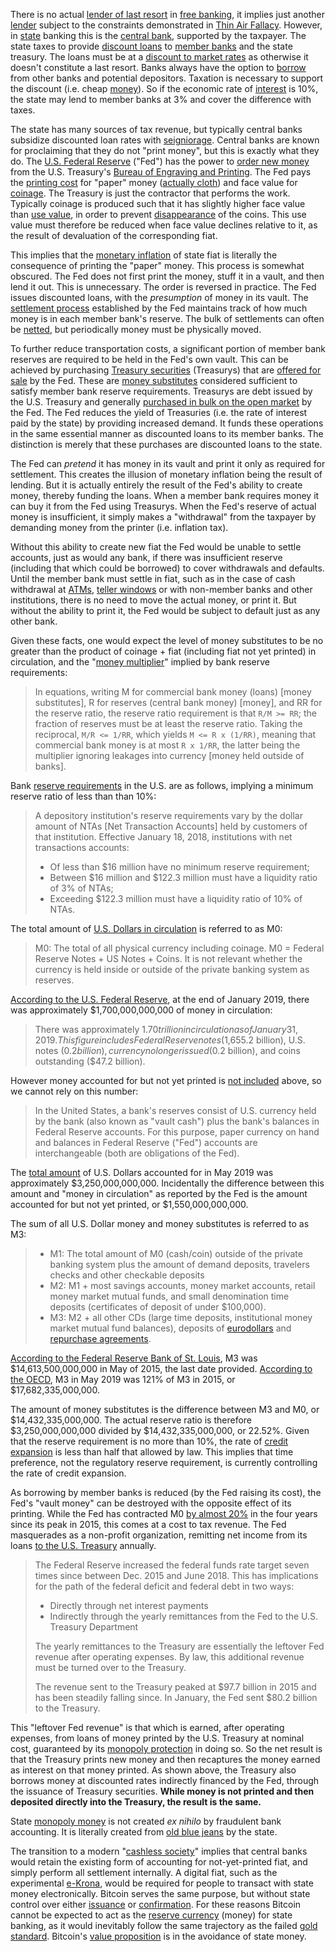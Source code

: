 There is no actual [lender of last resort](https://en.wikipedia.org/wiki/Lender_of_last_resort) in [free banking](https://en.wikipedia.org/wiki/Free_banking), it implies just another [lender](Glossary#lend) subject to the constraints demonstrated in [Thin Air Fallacy](Thin-Air-Fallacy). However, in [state](Glossary#state) banking this is the [central bank](https://en.wikipedia.org/wiki/Central_bank), supported by the taxpayer. The state taxes to provide [discount loans](https://en.wikipedia.org/wiki/Discount_window) to [member banks](https://en.wikipedia.org/wiki/Structure_of_the_Federal_Reserve_System#Member_Banks) and the state treasury. The loans must be at a [discount to market rates](https://www.frbdiscountwindow.org/pages/discount-rates/current-discount-rates) as otherwise it doesn't constitute a last resort. Banks always have the option to [borrow](Glossary#borrow) from other banks and potential depositors. Taxation is necessary to support the discount (i.e. cheap [money](Money-Taxonomy)). So if the economic rate of [interest](Glossary#interest) is 10%, the state may lend to member banks at 3% and cover the difference with taxes.

The state has many sources of tax revenue, but typically central banks subsidize discounted loan rates with [seigniorage](https://en.wikipedia.org/wiki/Seigniorage). Central banks are known for proclaiming that they do not "print money", but this is exactly what they do. The [U.S. Federal Reserve](https://en.wikipedia.org/wiki/Federal_Reserve) ("Fed") has the power to [order new money](https://www.newyorkfed.org/aboutthefed/fedpoint/fed01.html) from the U.S. Treasury's [Bureau of Engraving and Printing](https://www.moneyfactory.gov). The Fed pays the [printing cost](https://www.federalreserve.gov/faqs/currency_12771.htm) for "paper" money ([actually cloth](https://www.moneyfactory.gov/hmimpaperandink.html)) and face value for [coinage](https://en.wikipedia.org/wiki/Coin). The Treasury is just the contractor that performs the work. Typically coinage is produced such that it has slightly higher face value than [use value](https://en.wikipedia.org/wiki/Use_value), in order to prevent [disappearance](https://en.wikipedia.org/wiki/Gresham%27s_law) of the coins. This use value must therefore be reduced when face value declines relative to it, as the result of devaluation of the corresponding fiat.

This implies that the [monetary inflation](https://en.wikipedia.org/wiki/Monetary_inflation) of state fiat is literally the consequence of printing the "paper" money. This process is somewhat obscured. The Fed does not first print the money, stuff it in a vault, and then lend it out. This is unnecessary. The order is reversed in practice. The Fed issues discounted loans, with the *presumption* of money in its vault. The [settlement process](https://en.wikipedia.org/wiki/Fedwire) established by the Fed maintains track of how much money is in each member bank's reserve. The bulk of settlements can often be [netted](https://en.wikipedia.org/wiki/Set-off_(law)#Close_out_netting), but periodically money must be physically moved.

To further reduce transportation costs, a significant portion of member bank reserves are required to be held in the Fed's own vault. This can be achieved by purchasing [Treasury securities](https://en.wikipedia.org/wiki/United_States_Treasury_security) (Treasurys) that are [offered for sale](https://www.stlouisfed.org/in-plain-english/a-closer-look-at-open-market-operations) by the Fed. These are [money substitutes](https://wiki.mises.org/wiki/Money_substitutes) considered sufficient to satisfy member bank reserve requirements. Treasurys are debt issued by the U.S. Treasury and generally [purchased in bulk on the open market](https://fred.stlouisfed.org/series/TREAST) by the Fed. The Fed reduces the yield of Treasuries (i.e. the rate of interest paid by the state) by providing increased demand. It funds these operations in the same essential manner as discounted loans to its member banks. The distinction is merely that these purchases are discounted loans to the state.

The Fed can *pretend* it has money in its vault and print it only as required for settlement. This creates the illusion of monetary inflation being the result of lending. But it is actually entirely the result of the Fed's ability to create money, thereby funding the loans. When a member bank requires money it can buy it from the Fed using Treasurys. When the Fed's reserve of actual money is insufficient, it simply makes a "withdrawal" from the taxpayer by demanding money from the printer (i.e. inflation tax).

Without this ability to create new fiat the Fed would be unable to settle accounts, just as would any bank, if there was insufficient reserve (including that which could be borrowed) to cover withdrawals and defaults. Until the member bank must settle in fiat, such as in the case of cash withdrawal at [ATMs](https://en.wikipedia.org/wiki/Automated_teller_machine), [teller windows](https://en.wikipedia.org/wiki/Bank_teller) or with non-member banks and other institutions, there is no need to move the actual money, or print it. But without the ability to print it, the Fed would be subject to default just as any other bank.

Given these facts, one would expect the level of money substitutes to be no greater than the product of coinage + fiat (including fiat not yet printed) in circulation, and the "[money multiplier](https://en.wikipedia.org/wiki/Money_multiplier)" implied by bank reserve requirements:

> In equations, writing M for commercial bank money (loans) [money substitutes], R for reserves (central bank money) [money], and RR for the reserve ratio, the reserve ratio requirement is that `R/M >= RR`; the fraction of reserves must be at least the reserve ratio. Taking the reciprocal, `M/R <= 1/RR`, which yields `M <= R x (1/RR)`, meaning that commercial bank money is at most `R x 1/RR`, the latter being the multiplier ignoring leakages into currency [money held outside of banks].

Bank [reserve requirements](https://en.wikipedia.org/wiki/Reserve_requirement#United_States) in the U.S. are as follows, implying a minimum reserve ratio of less than than 10%:

> A depository institution's reserve requirements vary by the dollar amount of NTAs [Net Transaction Accounts] held by customers of that institution. Effective January 18, 2018, institutions with net transactions accounts:
>
> * Of less than $16 million have no minimum reserve requirement;
> * Between $16 million and $122.3 million must have a liquidity ratio of 3% of NTAs;
> * Exceeding $122.3 million must have a liquidity ratio of 10% of NTAs.

The total amount of [U.S. Dollars in circulation](https://en.wikipedia.org/wiki/Money_supply#United_States) is referred to as M0:

> M0: The total of all physical currency including coinage. M0 = Federal Reserve Notes + US Notes + Coins. It is not relevant whether the currency is held inside or outside of the private banking system as reserves.

[According to the U.S. Federal Reserve](https://www.federalreserve.gov/faqs/currency_12773.htm), at the end of January 2019, there was approximately $1,700,000,000,000 of money in circulation:

> There was approximately $1.70 trillion in circulation as of January 31, 2019. This figure includes Federal Reserve notes ($1,655.2 billion), U.S. notes ($0.2 billion), currency no longer issued ($0.2 billion), and coins outstanding ($47.2 billion).

However money accounted for but not yet printed is [not included](https://en.wikipedia.org/wiki/Money_supply#United_States) above, so we cannot rely on this number:

> In the United States, a bank's reserves consist of U.S. currency held by the bank (also known as "vault cash") plus the bank's balances in Federal Reserve accounts. For this purpose, paper currency on hand and balances in Federal Reserve ("Fed") accounts are interchangeable (both are obligations of the Fed).

The [total amount](https://tradingeconomics.com/united-states/money-supply-m0) of U.S. Dollars accounted for in May 2019 was approximately $3,250,000,000,000. Incidentally the difference between this amount and "money in circulation" as reported by the Fed is the amount accounted for but not yet printed, or $1,550,000,000,000.

The sum of all U.S. Dollar money and money substitutes is referred to as M3:

> * M1: The total amount of M0 (cash/coin) outside of the private banking system plus the amount of demand deposits, travelers checks and other checkable deposits
> * M2: M1 + most savings accounts, money market accounts, retail money market mutual funds, and small denomination time deposits (certificates of deposit of under $100,000).
> * M3: M2 + all other CDs (large time deposits, institutional money market mutual fund balances), deposits of [eurodollars](https://en.wikipedia.org/wiki/Eurodollar) and [repurchase agreements](https://en.wikipedia.org/wiki/Repurchase_agreement).

[According to the Federal Reserve Bank of St. Louis](https://fred.stlouisfed.org/series/MABMM301USM189S), M3 was $14,613,500,000,000 in May of 2015, the last date provided. [According to the OECD](https://data.oecd.org/money/broad-money-m3.htm), M3 in May 2019 was 121% of M3 in 2015, or $17,682,335,000,000.

The amount of money substitutes is the difference between M3 and M0, or $14,432,335,000,000. The actual reserve ratio is therefore $3,250,000,000,000 divided by $14,432,335,000,000, or 22.52%. Given that the reserve requirement is no more than 10%, the rate of [credit expansion](Credit-Expansion-Fallacy) is less than half that allowed by law. This implies that time preference, not the regulatory reserve requirement, is currently controlling the rate of credit expansion.

As borrowing by member banks is reduced (by the Fed raising its cost), the Fed's "vault money" can be destroyed with the opposite effect of its printing. While the Fed has contracted M0 [by almost 20%](https://tradingeconomics.com/united-states/money-supply-m0) in the four years since its peak in 2015, this comes at a cost to tax revenue. The Fed masquerades as a non-profit organization, remitting net income from its loans [to the U.S. Treasury](https://www.stlouisfed.org/on-the-economy/2018/september/fed-payments-treasury-rising-interest-rates) annually.

> The Federal Reserve increased the federal funds rate target seven times since between Dec. 2015 and June 2018. This has implications for the path of the federal deficit and federal debt in two ways:
> 
> * Directly through net interest payments
> * Indirectly through the yearly remittances from the Fed to the U.S. Treasury Department
>
>The yearly remittances to the Treasury are essentially the leftover Fed revenue after operating expenses. By law, this additional revenue must be turned over to the Treasury.
> 
>The revenue sent to the Treasury peaked at $97.7 billion in 2015 and has been steadily falling since. In January, the Fed sent $80.2 billion to the Treasury.

This "leftover Fed revenue" is that which is earned, after operating expenses, from loans of money printed by the U.S. Treasury at nominal cost, guaranteed by its [monopoly protection](https://en.wikipedia.org/wiki/Counterfeit) in doing so. So the net result is that the Treasury prints new money and then recaptures the money earned as interest on that money printed. As shown above, the Treasury also borrows money at discounted rates indirectly financed by the Fed, through the issuance of Treasury securities. **While money is not printed and then deposited directly into the Treasury, the result is the same.**

State [monopoly money](Money-Taxonomy) is not created *ex nihilo* by fraudulent bank accounting. It is literally created from [old blue jeans](https://www.washingtonpost.com/news/wonk/wp/2013/12/16/how-tight-jeans-almost-ruined-americas-money) by the state.

The transition to a modern "[cashless society](https://www.nytimes.com/2018/11/21/business/sweden-cashless-society.html)" implies that central banks would retain the existing form of accounting for not-yet-printed fiat, and simply perform all settlement internally. A digital fiat, such as the experimental [e-Krona](https://www.riksbank.se/en-gb/payments--cash/e-krona), would be required for people to transact with state money electronically. Bitcoin serves the same purpose, but without state control over either [issuance](Glossary#inflation) or [confirmation](Glossary#confirmation). For these reasons Bitcoin cannot be expected to act as the [reserve currency](Reserve-Currency-Fallacy) (money) for state banking, as it would inevitably follow the same trajectory as the failed [gold standard](https://en.wikipedia.org/wiki/Gold_standard). Bitcoin's [value proposition](Value-Proposition) is in the avoidance of state money.